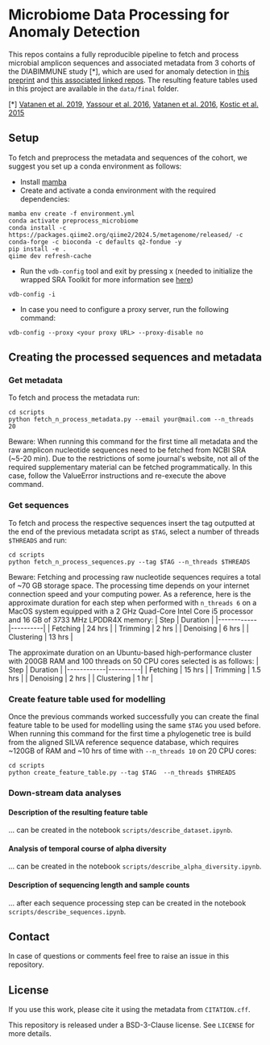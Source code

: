 # Microbiome Data Processing for Anomaly Detection
This repos contains a fully reproducible pipeline to fetch and process microbial amplicon sequences and associated metadata from 3 cohorts of the DIABIMMUNE study [*], which are used for anomaly detection in [this preprint]() and [this associated linked repos](https://github.com/MarkusChardonnet/Probabilistic_forecasting_for_Anomaly_Detection). The resulting feature tables used in this project are available in the `data/final` folder.

[*] [Vatanen et al. 2019](https://doi.org/10.1038/s41564-018-0321-5), [Yassour et al. 2016](https://doi.org/10.1126/scitranslmed.aad0917), [Vatanen et al. 2016](https://doi.org/10.1016/j.cell.2016.04.007), [Kostic et al. 2015](https://doi.org/10.1016/j.chom.2015.01.001)


## Setup
To fetch and preprocess the metadata and sequences of the cohort, we suggest you set up a conda environment as follows:
* Install [mamba](https://github.com/mamba-org/mamba)
* Create and activate a conda environment with the required dependencies:
```shell
mamba env create -f environment.yml
conda activate preprocess_microbiome
conda install -c https://packages.qiime2.org/qiime2/2024.5/metagenome/released/ -c conda-forge -c bioconda -c defaults q2-fondue -y
pip install -e .
qiime dev refresh-cache
```
* Run the `vdb-config` tool and exit by pressing x (needed to initialize the wrapped SRA Toolkit for more information see [here](https://github.com/ncbi/sra-tools/wiki/05.-Toolkit-Configuration))
```shell
vdb-config -i
```

* In case you need to configure a proxy server, run the following command:
```shell
vdb-config --proxy <your proxy URL> --proxy-disable no
```
## Creating the processed sequences and metadata

### Get metadata
To fetch and process the metadata run:
````
cd scripts
python fetch_n_process_metadata.py --email your@mail.com --n_threads 20
````
Beware: When running this command for the first time all metadata and the raw amplicon nucleotide sequences need to be fetched from NCBI SRA (~5-20 min). Due to the restrictions of some journal's website, not all of the required supplementary material can be fetched programmatically. In this case, follow the ValueError instructions and re-execute the above command.

### Get sequences
To fetch and process the respective sequences insert the tag outputted at the end of the previous metadata script as `$TAG`, select a number of threads `$THREADS` and run:

````
cd scripts
python fetch_n_process_sequences.py --tag $TAG --n_threads $THREADS
````
Beware: Fetching and processing raw nucleotide sequences requires a total of ~70 GB storage space. The processing time depends on your internet connection speed and your computing power. As a reference, here is the approximate duration for each step when performed with `n_threads 6` on a MacOS system equipped with a 2 GHz Quad-Core Intel Core i5 processor and 16 GB of 3733 MHz LPDDR4X memory:
| Step       | Duration |
|------------|----------|
| Fetching   | 24 hrs   |
| Trimming   | 2 hrs    |
| Denoising  | 6 hrs    |
| Clustering | 13 hrs   |

The approximate duration on an Ubuntu-based high-performance cluster with 200GB RAM and 100 threads on 50 CPU cores selected is as follows:
| Step       | Duration |
|------------|----------|
| Fetching   | 15 hrs   |
| Trimming   | 1.5 hrs  |
| Denoising  | 2 hrs    |
| Clustering | 1 hr     |

### Create feature table used for modelling
Once the previous commands worked successfully you can create the final feature table to be used for modelling using the same `$TAG` you used before. When running this command for the first time a phylogenetic tree is build from the aligned SILVA reference sequence database, which requires ~120GB of RAM and ~10 hrs of time with `--n_threads 10` on 20 CPU cores:
````
cd scripts
python create_feature_table.py --tag $TAG  --n_threads $THREADS
````

### Down-stream data analyses

#### Description of the resulting feature table
... can be created in the notebook `scripts/describe_dataset.ipynb`.

#### Analysis of temporal course of alpha diversity
... can be created in the notebook `scripts/describe_alpha_diversity.ipynb`.

#### Description of sequencing length and sample counts
... after each sequence processing step can be created in the notebook `scripts/describe_sequences.ipynb`.

## Contact
In case of questions or comments feel free to raise an issue in this repository.

## License
If you use this work, please cite it using the metadata from `CITATION.cff`.

This repository is released under a BSD-3-Clause license. See `LICENSE` for more details.
